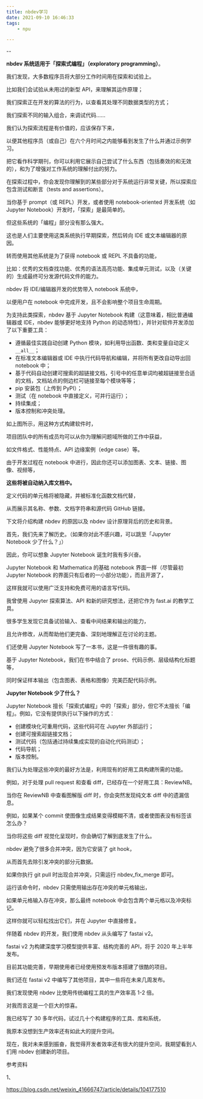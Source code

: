 ```yaml
---
title: nbdev学习
date: 2021-09-10 16:46:33
tags:
	- npu

---
```


--

**nbdev 系统适用于「探索式编程」（exploratory programming）**。

我们发现，大多数程序员将大部分工作时间用在探索和试验上。

比如我们会试验从未用过的新型 API，来理解其运作原理；

我们探索正在开发的算法的行为，以查看其处理不同数据类型的方式；

我们探索不同的输入组合，来调试代码……



我们认为探索流程是有价值的，应该保存下来，

以便其他程序员（或自己）在六个月时间之内能够看到发生了什么并通过示例学习。

把它看作科学期刊，你可以利用它展示自己尝试了什么东西（包括奏效的和无效的），和为了增强对工作系统的理解付出的努力。

在探索过程中，你会发现你理解到的某些部分对于系统运行非常关键，所以探索应包含测试和断言（tests and assertions）。

当你基于 prompt（或 REPL）开发，或者使用 notebook-oriented 开发系统（如 Jupyter Notebook）开发时，「探索」是最简单的。

但这些系统的「编程」部分没有那么强大。

这也是人们主要使用这类系统执行早期探索，然后转向 IDE 或文本编辑器的原因。

转而使用其他系统是为了获得 notebook 或 REPL 不具备的功能，

比如：优秀的文档查找功能、优秀的语法高亮功能、集成单元测试，以及（关键的）生成最终可分发源代码文件的能力。

nbdev 将 IDE/编辑器开发的优势带入 notebook 系统中，

以便用户在 notebook 中完成开发，且不会影响整个项目生命周期。

为支持此类探索，nbdev 基于 Jupyter Notebook 构建（这意味着，相比普通编辑器或 IDE，nbdev 能够更好地支持 Python 的动态特性），并针对软件开发添加了以下重要工具：

- 遵循最佳实践自动创建 Python 模块，如利用导出函数、类和变量自动定义` __all__`；
- 在标准文本编辑器或 IDE 中执行代码导航和编辑，并将所有更改自动导出回 notebook 中；
- 基于代码自动创建可搜索的超链接文档，引号中的任意单词均被超链接至合适的文档，文档站点的侧边栏可链接至每个模块等等；
- pip 安装包（上传到 PyPI）；
- 测试（在 notebook 中直接定义，可并行运行）；
- 持续集成；
- 版本控制和冲突处理。

如上图所示，用这种方式构建软件时，

项目团队中的所有成员均可以从你为理解问题域所做的工作中获益，

如文件格式、性能特点、API 边缘案例（edge case）等。

由于开发过程在 notebook 中进行，因此你还可以添加图表、文本、链接、图像、视频等，

**这些将被自动纳入库文档中。**

定义代码的单元格将被隐藏，并被标准化函数文档代替，

从而展示其名称、参数、文档字符串和源代码 GitHub 链接。

下文将介绍构建 nbdev 的原因以及 nbdev 设计原理背后的历史和背景。

首先，我们先来了解历史。（如果你对此不感兴趣，可以跳至「Jupyter Notebook 少了什么？」）

因此，你可以想象 Jupyter Notebook 诞生时我有多兴奋。

Jupyter Notebook 和 Mathematica 的基础 notebook 界面一样（尽管最初 Jupyter Notebook 的界面只有后者的一小部分功能），而且开源了，

这样我就可以使用广泛支持和免费可用的语言写代码。

我曾使用 Jupyter 探索算法、API 和新的研究想法，还把它作为 fast.ai 的教学工具。

很多学生发现它具备试验输入、查看中间结果和输出的能力，

且允许修改，从而帮助他们更完备、深刻地理解正在讨论的主题。

们还使用 Jupyter Notebook 写了一本书，这是一件很有趣的事。

基于 Jupyter Notebook，我们在书中结合了 prose、代码示例、层级结构化标题等，

同时保证样本输出（包含图表、表格和图像）完美匹配代码示例。



**Jupyter Notebook 少了什么？**

Jupyter Notebook 擅长「探索式编程」中的「探索」部分，但它不太擅长「编程」。例如，它没有提供执行以下操作的方式：

- 创建模块化可重用代码，这些代码可在 Jupyter 外部运行；
- 创建可搜索超链接文档；
- 测试代码（包括通过持续集成实现的自动化代码测试）；
- 代码导航；
- 版本控制。

我们认为处理这些冲突的最好方法是，利用现有的好用工具构建所需的功能。

例如，对于处理 pull request 和查看 diff，已经存在一个好用工具：ReviewNB。

当你在 ReviewNB 中查看图解版 diff 时，你会突然发现纯文本 diff 中的遗漏信息。

例如，如果某个 commit 使图像生成结果变得模糊不清，或者使图表没有标签该怎么办？

当你将这些 diff 视觉化呈现时，你会确切了解到底发生了什么。

nbdev 避免了很多合并冲突，因为它安装了 git hook，

从而首先去除引发冲突的部分元数据。

如果你执行 git pull 时出现合并冲突，只需运行 nbdev_fix_merge 即可。

运行该命令时，nbdev 只需使用输出存在冲突的单元格输出，

如果单元格输入存在冲突，那么最终 notebook 中会包含两个单元格以及冲突标记。

这样你就可以轻松找出它们，并在 Jupyter 中直接修复。

伴随着 nbdev 的开发，我们使用 nbdev 从头编写了 fastai v2。

fastai v2 为构建深度学习模型提供丰富、结构完善的 API，将于 2020 年上半年发布。

目前其功能完善，早期使用者已经使用预发布版本搭建了很酷的项目。

我们还在 fastai v2 中编写了其他项目，其中一些将在未来几周发布。

我们发现使用 nbdev 比使用传统编程工具的生产效率高 1-2 倍。

对我而言这是一个巨大的惊喜。

我已经写了 30 多年代码，试过几十个构建程序的工具、库和系统，

我原本没想到生产效率还有如此大的提升空间。

现在，我对未来感到振奋，我觉得开发者效率还有很大的提升空间，我期望看到人们用 nbdev 创建新的项目。





参考资料

1、

https://blog.csdn.net/weixin_41666747/article/details/104177510